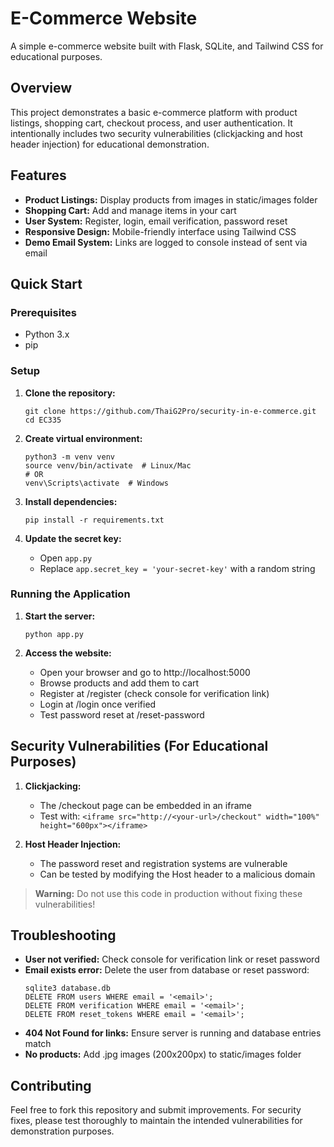 <!-- filepath: /home/thai/Projects/5-2025/EC335/README.md -->
# E-Commerce Website

A simple e-commerce website built with Flask, SQLite, and Tailwind CSS for educational purposes.

## Overview

This project demonstrates a basic e-commerce platform with product listings, shopping cart, checkout process, and user authentication. It intentionally includes two security vulnerabilities (clickjacking and host header injection) for educational demonstration.

## Features

- **Product Listings:** Display products from images in static/images folder
- **Shopping Cart:** Add and manage items in your cart
- **User System:** Register, login, email verification, password reset
- **Responsive Design:** Mobile-friendly interface using Tailwind CSS
- **Demo Email System:** Links are logged to console instead of sent via email

## Quick Start

### Prerequisites
- Python 3.x
- pip

### Setup

1. **Clone the repository:**
   ```
   git clone https://github.com/ThaiG2Pro/security-in-e-commerce.git
   cd EC335
   ```

2. **Create virtual environment:**
   ```
   python3 -m venv venv
   source venv/bin/activate  # Linux/Mac
   # OR
   venv\Scripts\activate  # Windows
   ```

3. **Install dependencies:**
   ```
   pip install -r requirements.txt
   ```

4. **Update the secret key:**
   - Open `app.py`
   - Replace `app.secret_key = 'your-secret-key'` with a random string

### Running the Application

1. **Start the server:**
   ```
   python app.py
   ```

2. **Access the website:**
   - Open your browser and go to http://localhost:5000
   - Browse products and add them to cart
   - Register at /register (check console for verification link)
   - Login at /login once verified
   - Test password reset at /reset-password

## Security Vulnerabilities (For Educational Purposes)

1. **Clickjacking:**    
   - The /checkout page can be embedded in an iframe
   - Test with: `<iframe src="http://<your-url>/checkout" width="100%" height="600px"></iframe>`

2. **Host Header Injection:**
   - The password reset and registration systems are vulnerable
   - Can be tested by modifying the Host header to a malicious domain

> **Warning:** Do not use this code in production without fixing these vulnerabilities!

## Troubleshooting

- **User not verified:** Check console for verification link or reset password
- **Email exists error:** Delete the user from database or reset password:
  ```
  sqlite3 database.db
  DELETE FROM users WHERE email = '<email>';
  DELETE FROM verification WHERE email = '<email>';
  DELETE FROM reset_tokens WHERE email = '<email>';
  ```
- **404 Not Found for links:** Ensure server is running and database entries match
- **No products:** Add .jpg images (200x200px) to static/images folder

## Contributing

Feel free to fork this repository and submit improvements. For security fixes, please test thoroughly to maintain the intended vulnerabilities for demonstration purposes.
